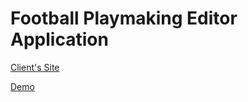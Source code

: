# Football Playmaking Editor Application

[Client's Site](https://www.chlkapp.com/)

[Demo](https://demo.chlk.football/bypass)



